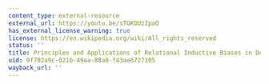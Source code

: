 ```yaml
---
content_type: external-resource
external_url: https://youtu.be/sTGKOUzIpaQ
has_external_license_warning: true
license: https://en.wikipedia.org/wiki/All_rights_reserved
status: ''
title: Principles and Applications of Relational Inductive Biases in Deep Learning
uid: 9f702a9c-021b-49aa-88a0-f43ae6727105
wayback_url: ''
---
```

